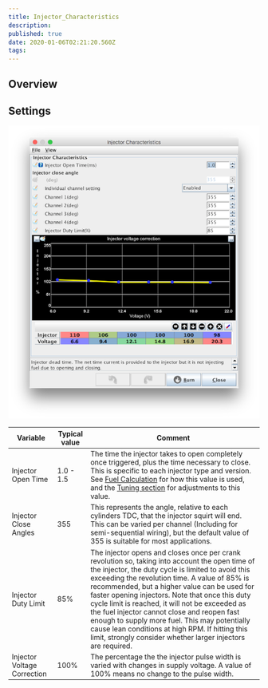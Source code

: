```yaml
---
title: Injector_Characteristics
description: 
published: true
date: 2020-01-06T02:21:20.560Z
tags: 
---
```


Overview
--------

Settings
--------

<center>
<img src="https://raw.githubusercontent.com/speeduino/wiki/master/constants/injectorChars.png" />
</center>

| Variable                    | Typical value | Comment                                                                                                                                                                                                                                                                                                                                                                                                                                                                                                                                                                          |
|-----------------------------|---------------|----------------------------------------------------------------------------------------------------------------------------------------------------------------------------------------------------------------------------------------------------------------------------------------------------------------------------------------------------------------------------------------------------------------------------------------------------------------------------------------------------------------------------------------------------------------------------------|
| Injector Open Time          | 1.0 - 1.5     | The time the injector takes to open completely once triggered, plus the time necessary to close. This is specific to each injector type and version. See [Fuel Calculation](Fuel_Calculation "wikilink") for how this value is used, and the [Tuning section](Tuning_section "wikilink") for adjustments to this value.                                                                                                                                                                                                                                                          |
| Injector Close Angles       | 355           | This represents the angle, relative to each cylinders TDC, that the injector squirt will end. This can be varied per channel (Including for semi-sequential wiring), but the default value of 355 is suitable for most applications.                                                                                                                                                                                                                                                                                                                                             |
| Injector Duty Limit         | 85%           | The injector opens and closes once per crank revolution so, taking into account the open time of the injector, the duty cycle is limited to avoid this exceeding the revolution time. A value of 85% is recommended, but a higher value can be used for faster opening injectors. Note that once this duty cycle limit is reached, it will not be exceeded as the fuel injector cannot close and reopen fast enough to supply more fuel. This may potentially cause lean conditions at high RPM. If hitting this limit, strongly consider whether larger injectors are required. |
| Injector Voltage Correction | 100%          | The percentage the the injector pulse width is varied with changes in supply voltage. A value of 100% means no change to the pulse width.                                                                                                                                                                                                                                                                                                                                                                                                                                        |

